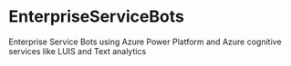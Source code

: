 # EnterpriseServiceBots
Enterprise Service Bots using Azure Power Platform and Azure cognitive services like LUIS and Text analytics
